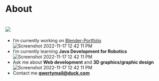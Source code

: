 # About
<h1 alight="center">
<div class="half-half-image-text">
<div class="container" >
<div class="row">
 <!--GitHub doesn't seem to work so I'm gonna try Discord-->
<img src="https://images-ext-2.discordapp.net/external/HSlTkpbBkkp1I-4N46qo79P7FgGkFIl1bfGj_Zc0WN8/%3Fraw%3Dtrue/https/github.com/QwertyIsCoding/QwertyIsCoding/blob/main/somalinga.gif?width=1500&height=450">
 </h1>   
 
- I’m currently working on [Blender-Portfolio](https://github.com/QwertyIsCoding/Blender-Portfolio)
![Screenshot 2022-11-17 12 42 11 PM](https://user-images.githubusercontent.com/77963043/202519109-b174fe9f-4c4a-4c69-a191-5563953bb574.png)
- I’m currently learning **Java Development for Robotics**
![Screenshot 2022-11-17 12 42 11 PM](https://user-images.githubusercontent.com/77963043/202519109-b174fe9f-4c4a-4c69-a191-5563953bb574.png)
- Ask me about **Web development** and **3D graphics/graphic design**
![Screenshot 2022-11-17 12 42 11 PM](https://user-images.githubusercontent.com/77963043/202519109-b174fe9f-4c4a-4c69-a191-5563953bb574.png)
- Contact me **qwertymail@duck.com**

